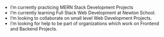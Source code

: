 - I’m currently practicing MERN Stack Development Projects
- I’m currently learning Full Stack Web Development at Newton School.
- I’m looking to collaborate on small level Web Development Projects.
- I’m looking for help to be part of organizations which work on Frontend and Backend Projects.
